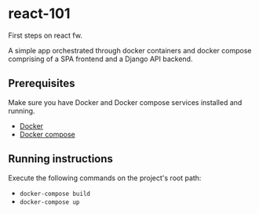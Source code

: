 # react-101

First steps on react fw.

A simple app orchestrated through docker containers and docker compose comprising of a SPA frontend and a Django API backend.

## Prerequisites

Make sure you have Docker and Docker compose services installed and running.

- [Docker](https://docs.docker.com/engine/install/)
- [Docker compose](https://docs.docker.com/compose/install/)

## Running instructions

Execute the following commands on the project's root path:

- `docker-compose build`
- `docker-compose up`